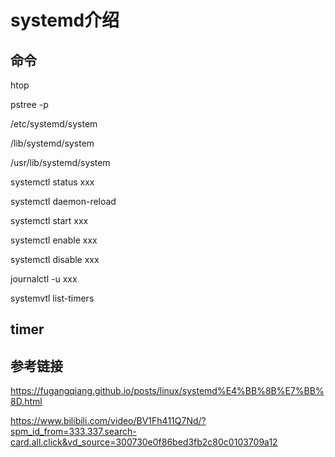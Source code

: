 # systemd介绍

## 命令

htop

pstree -p

/etc/systemd/system

/lib/systemd/system

/usr/lib/systemd/system

systemctl status xxx

systemctl daemon-reload

systemctl start xxx

systemctl enable xxx

systemctl disable xxx

journalctl -u xxx

systemvtl list-timers

## timer

## 参考链接

https://fugangqiang.github.io/posts/linux/systemd%E4%BB%8B%E7%BB%8D.html

https://www.bilibili.com/video/BV1Fh411Q7Nd/?spm_id_from=333.337.search-card.all.click&vd_source=300730e0f86bed3fb2c80c0103709a12
